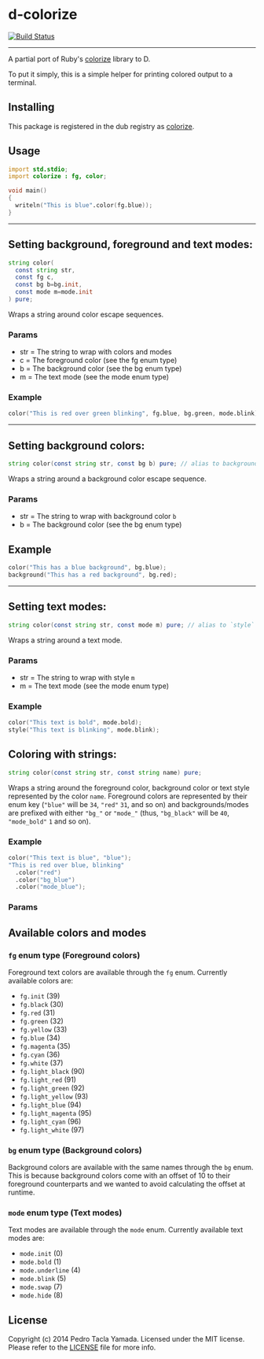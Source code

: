 d-colorize
====================
[![Build Status](https://travis-ci.org/yamadapc/d-colorize.svg?branch=master)](https://travis-ci.org/yamadapc/d-colorize)
- - -

A partial port of Ruby's [colorize](https://github.com/fazibear/colorize)
library to D.

To put it simply, this is a simple helper for printing colored output to a
terminal.

## Installing
This package is registered in the dub registry as
[colorize](http://code.dlang.org/packages/colorize).

## Usage
```d
import std.stdio;
import colorize : fg, color;

void main()
{
  writeln("This is blue".color(fg.blue));
}
```

- - -

## Setting background, foreground and text modes:
```d
string color(
  const string str,
  const fg c,
  const bg b=bg.init,
  const mode m=mode.init
) pure;
```

Wraps a string around color escape sequences.

### Params
* str = The string to wrap with colors and modes
* c   = The foreground color (see the fg enum type)
* b   = The background color (see the bg enum type)
* m   = The text mode        (see the mode enum type)

### Example

```d
color("This is red over green blinking", fg.blue, bg.green, mode.blink)
```

- - -

## Setting background colors:
```d
string color(const string str, const bg b) pure; // alias to background
```

Wraps a string around a background color escape sequence.

### Params
* str = The string to wrap with background color `b`
* b   = The background color (see the bg enum type)

## Example
```d
color("This has a blue background", bg.blue);
background("This has a red background", bg.red);
```

- - -

## Setting text modes:
```d
string color(const string str, const mode m) pure; // alias to `style`
```

Wraps a string around a text mode.

### Params
* str = The string to wrap with style `m`
* m   = The text mode (see the mode enum type)

### Example
```d
color("This text is bold", mode.bold);
style("This text is blinking", mode.blink);
```

## Coloring with strings:
```d
string color(const string str, const string name) pure;
```

Wraps a string around the foreground color, background color or text style
represented by the color `name`. Foreground colors are represented by their enum
key (`"blue"` will be `34`, `"red"` `31`, and so on) and backgrounds/modes are
prefixed with either `"bg_"` or `"mode_"` (thus, `"bg_black"` will be `40`,
`"mode_bold"` `1` and so on).

### Example
```d
color("This text is blue", "blue");
"This is red over blue, blinking"
  .color("red")
  .color("bg_blue")
  .color("mode_blue");
```

### Params

## Available colors and modes
### `fg` enum type (Foreground colors)
Foreground text colors are available through the `fg` enum. Currently available
colors are:
- `fg.init` (39)
- `fg.black` (30)
- `fg.red` (31)
- `fg.green` (32)
- `fg.yellow` (33)
- `fg.blue` (34)
- `fg.magenta` (35)
- `fg.cyan` (36)
- `fg.white` (37)
- `fg.light_black` (90)
- `fg.light_red` (91)
- `fg.light_green` (92)
- `fg.light_yellow` (93)
- `fg.light_blue` (94)
- `fg.light_magenta` (95)
- `fg.light_cyan` (96)
- `fg.light_white` (97)

### `bg` enum type (Background colors)
Background colors are available with the same names through the `bg` enum. This
is because background colors come with an offset of 10 to their foreground
counterparts and we wanted to avoid calculating the offset at runtime.

### `mode` enum type (Text modes)
Text modes are available through the `mode` enum. Currently available text modes
are:
- `mode.init` (0)
- `mode.bold` (1)
- `mode.underline` (4)
- `mode.blink` (5)
- `mode.swap` (7)
- `mode.hide` (8)

## License
Copyright (c) 2014 Pedro Tacla Yamada. Licensed under the MIT license.
Please refer to the [LICENSE](LICENSE) file for more info.
